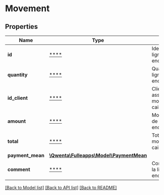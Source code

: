 # Movement

## Properties
Name | Type | Description | Notes
------------ | ------------- | ------------- | -------------
**id** | [****](.md) | Identifiant de la ligne encaissement | [optional] 
**quantity** | [****](.md) | Quantité de la ligne encaissement | [optional] 
**id_client** | [****](.md) | Client/Fournisseur associé au mouvement de caisse | [optional] 
**amount** | [****](.md) | Montant unitaire de la ligne encaissement | [optional] 
**total** | [****](.md) | Total du mouvement de caisse | [optional] 
**payment_mean** | [**\Qwenta\Fulleapps\Model\PaymentMean**](PaymentMean.md) |  | [optional] 
**comment** | [****](.md) | Commentaire de la ligne encaissement | [optional] 

[[Back to Model list]](../../README.md#documentation-for-models) [[Back to API list]](../../README.md#documentation-for-api-endpoints) [[Back to README]](../../README.md)

